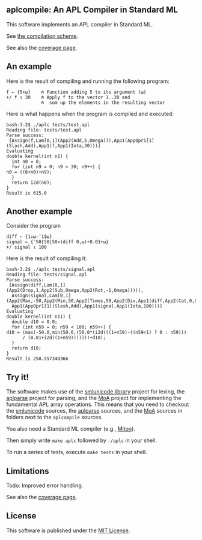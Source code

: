 ## aplcompile: An APL Compiler in Standard ML

This software implements an APL compiler in Standard ML. 

See [the compilation scheme](comp.md).

See also the [coverage page](coverage.md).

## An example

Here is the result of compiling and running the following program:

```apl
f ← {5+⍵}    ⍝ Function adding 5 to its argument (⍵)
+/ f ⍳ 30    ⍝ Apply f to the vector 1..30 and
             ⍝  sum up the elements in the resulting vector
```

Here is what happens when the program is compiled and executed:

    bash-3.2$ ./aplc tests/test.apl 
    Reading file: tests/test.apl
    Parse success:
     [Assign(f,Lam[0,1](App2(Add,5,Omega))),App1(AppOpr1[1](Slash,Add),App1(f,App1(Iota,30)))]
    Evaluating
    double kernel(int n1) {
      int n0 = 0;
      for (int n9 = 0; n9 < 30; n9++) {
	n0 = ((6+n0)+n9);
      }
      return i2d(n0);
    }
    Result is 615.0

## Another example

Consider the program

```apl
diff ← {1↓⍵−¯1⌽⍵}
signal ← {¯50⌈50⌊50×(diff 0,⍵)÷0.01+⍵}
+/ signal ⍳ 100
```

Here is the result of compiling it:

    bash-3.2$ ./aplc tests/signal.apl 
    Reading file: tests/signal.apl
    Parse success:
     [Assign(diff,Lam[0,1](App2(Drop,1,App2(Sub,Omega,App2(Rot,-1,Omega))))),
      Assign(signal,Lam[0,1](App2(Max,-50,App2(Min,50,App2(Times,50,App2(Div,App1(diff,App2(Cat,0,Omega)),App2(Add,0.01,Omega))))))),
      App1(AppOpr1[1](Slash,Add),App1(signal,App1(Iota,100)))]
    Evaluating
    double kernel(int n11) {
      double d10 = 0.0;
      for (int n59 = 0; n59 < 100; n59++) {
	d10 = (max(-50.0,min(50.0,(50.0*(i2d(((1+n59)-((n59<1) ? 0 : n59)))
	      / (0.01+i2d((1+n59)))))))+d10);
      }
      return d10;
    }
    Result is 258.557340366

## Try it!

The software makes use of the [smlunicode
library](https://github.com/melsman/smlunicode) project for lexing,
the [aplparse](https://github.com/melsman/aplparse) project for
parsing, and the [MoA](https://github.com/melsman/MoA) project for implementing 
the fundamental APL array operations. This means that you need to checkout the
[smlunicode](https://github.com/melsman/smlunicode) sources, the
[aplparse](https://github.com/melsman/aplparse) sources, and the
[MoA](https://github.com/melsman/MoA) sources in folders
next to the `aplcompile` sources.

You also need a Standard ML compiler (e.g., [Mlton](http://www.mlton.org/)).

Then simply write `make aplc` followed by `./aplc` in your shell.

To run a series of tests, execute `make tests` in your shell.

## Limitations

Todo: Improved error handling.

See also the [coverage page](coverage.md).

## License

This software is published under the [MIT License](MIT_LICENSE.md).
